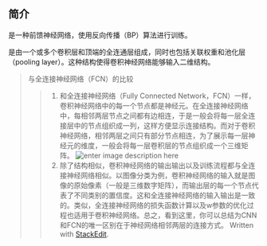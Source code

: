 ## 简介
是一种前馈神经网络，使用反向传播（BP）算法进行训练。

是由一个或多个卷积层和顶端的全连通层组成，同时也包括关联权重和池化层（pooling layer）。这种结构使得卷积神经网络能够输入二维结构。

>与全连接神经网络（FCN）的比较
>>1. 和全连接神经网络（Fully Connected Network，FCN）一样，卷积神经网络中的每一个节点都是神经元。在全连接神经网络中，每相邻两层节点之间都有边相连，于是一般会将每一层全连接层中的节点组织成一列，这样方便显示连接结构。而对于卷积神经网络，相邻两层之间只有部分节点相连，为了展示每一层神经元的维度，一般会将每一层卷积层的节点组织成一个三维矩阵。
![enter image description here](https://www.armcvai.com/wp-content/uploads/2018/11/CNN%E5%92%8CFCN%E7%BB%93%E6%9E%84%E5%AF%B9%E6%AF%94-300x91.jpg)
>>2. 除了结构相似，卷积神经网络的输出输出以及训练流程都与全连接神经网络相似。以图像分类为例，卷积神经网络的输入就是图像的原始像素（一般是三维数字矩阵），而输出层的每一个节点代表了不同类别的置信度。这和全连接神经网络的输入输出是一致的。类似，全连接神经网络的损失函数计算以及w参数的优化过程也适用于卷积神经网络。总之，看到这里，你可以总结为CNN和FCN的唯一区别在于神经网络相邻两层的连接方式。
> Written with [StackEdit](https://stackedit.io/).
<!--stackedit_data:
eyJoaXN0b3J5IjpbMTQyNDk1NzI2XX0=
-->